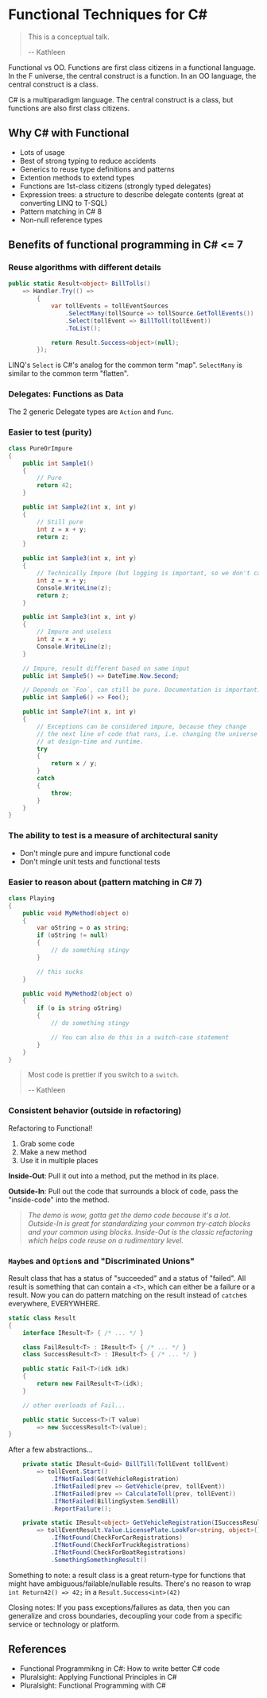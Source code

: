 # Functional Techniques for C#

> This is a conceptual talk.
> 
> -- Kathleen

Functional vs OO. Functions are first class citizens in a functional language. In the F universe, the central construct is a function. In an OO language, the central construct is a class.

C# is a multiparadigm language. The central construct is a class, but functions are also first class citizens.

## Why C# with Functional

- Lots of usage
- Best of strong typing to reduce accidents
- Generics to reuse type definitions and patterns
- Extention methods to extend types
- Functions are 1st-class citizens (strongly typed delegates)
- Expression trees: a structure to describe delegate contents (great at converting LINQ to T-SQL)
- Pattern matching in C# 8
- Non-null reference types

## Benefits of functional programming in C# <= 7

### Reuse algorithms with different details

```cs
public static Result<object> BillTolls()
    => Handler.Try(() =>
        {
            var tollEvents = tollEventSources
                .SelectMany(tollSource => tollSource.GetTollEvents())
                .Select(tollEvent => BillToll(tollEvent))
                .ToList();

            return Result.Success<object>(null);
        });
```

LINQ's `Select` is C#'s analog for the common term "map". `SelectMany` is similar to the common term "flatten".

### Delegates: Functions as Data

The 2 generic Delegate types are `Action` and `Func`.

### Easier to test (purity)

```cs
class PureOrImpure
{
    public int Sample1()
    {
        // Pure
        return 42;
    }

    public int Sample2(int x, int y)
    {
        // Still pure
        int z = x + y;
        return z;
    }

    public int Sample3(int x, int y)
    {
        // Technically Impure (but logging is important, so we don't care)
        int z = x + y;
        Console.WriteLine(z);
        return z;
    }

    public int Sample3(int x, int y)
    {
        // Impure and useless
        int z = x + y;
        Console.WriteLine(z);
    }

    // Impure, result different based on same input
    public int Sample5() => DateTime.Now.Second;

    // Depends on `Foo`, can still be pure. Documentation is important.
    public int Sample6() => Foo();

    public int Sample7(int x, int y)
    {
        // Exceptions can be considered impure, because they change
        // the next line of code that runs, i.e. changing the universe
        // at design-time and runtime.
        try
        {
            return x / y;
        }
        catch
        {
            throw;
        }
    }
}
```

### The ability to test is a measure of architectural sanity

- Don't mingle pure and impure functional code
- Don't mingle unit tests and functional tests

### Easier to reason about (pattern matching in C# 7)

```cs
class Playing
{
    public void MyMethod(object o)
    {
        var oString = o as string;
        if (oString != null)
        {
            // do something stingy
        }

        // this sucks
    }

    public void MyMethod2(object o)
    {
        if (o is string oString)
        {
            // do something stingy

            // You can also do this in a switch-case statement
        }
    }
}
```

> Most code is prettier if you switch to a `switch`.
>
> -- Kathleen

### Consistent behavior (outside in refactoring)

Refactoring to Functional!

1. Grab some code
2. Make a new method
3. Use it in multiple places

**Inside-Out**: Pull it out into a method, put the method in its place.

**Outside-In**: Pull out the code that surrounds a block of code, pass the "inside-code" into the method.

> _The demo is wow, gotta get the demo code because it's a lot. Outside-In is great for standardizing your common try-catch blocks and your common using blocks. Inside-Out is the classic refactoring which helps code reuse on a rudimentary level._

### `Maybe`s and `Option`s and "Discriminated Unions"

Result class that has a status of "succeeded" and a status of "failed". All result is something that can contain a `<T>`, which can either be a failure or a result. Now you can do pattern matching on the result instead of `catch`es everywhere, EVERYWHERE.

```cs
static class Result
{
    interface IResult<T> { /* ... */ }

    class FailResult<T> : IResult<T> { /* ... */ }
    class SuccessResult<T> : IResult<T> { /* ... */ }

    public static Fail<T>(idk idk)
    {
        return new FailResult<T>(idk);
    }

    // other overloads of Fail...

    public static Success<T>(T value)
        => new SuccessResult<T>(value);
}
```

After a few abstractions...

```cs
    private static IResult<Guid> BillTill(TollEvent tollEvent)
        => tollEvent.Start()
            .IfNotFailed(GetVehicleRegistration)
            .IfNotFailed(prev => GetVehicle(prev, tollEvent))
            .IfNotFailed(prev => CalculateToll(prev, tollEvent))
            .IfNotFailed(BillingSystem.SendBill)
            .ReportFailure();

    private static IResult<object> GetVehicleRegistration(ISuccessResult<TollEvent> tollEventResult)
        => tollEventResult.Value.LicensePlate.LookFor<string, object>()
            .IfNotFound(CheckForCarRegistrations)
            .IfNotFound(CheckForTruckRegistrations)
            .IfNotFound(CheckForBoatRegistrations)
            .SomethingSomethingResult()
```

Something to note: a result class is a great return-type for functions that might have ambiguous/failable/nullable results. There's no reason to wrap `int Return42() => 42;` in a `Result.Success<int>(42)`

Closing notes: If you pass exceptions/failures as data, then you can generalize and cross boundaries, decoupling your code from a specific service or technology or platform.

## References

- Functional Programmikng in C#: How to write better C# code
- Pluralsight: Applying Functional Principles in C#
- Pluralsight: Functional Programming with C#
